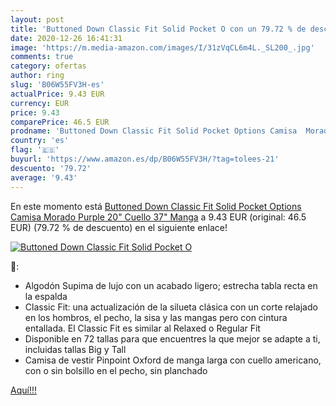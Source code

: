 ```yaml
---
layout: post
title: 'Buttoned Down Classic Fit Solid Pocket O con un 79.72 % de descuento'
date: 2020-12-26 16:41:31
image: 'https://m.media-amazon.com/images/I/31zVqCL6m4L._SL200_.jpg'
comments: true
category: ofertas
author: ring
slug: 'B06W55FV3H-es'
actualPrice: 9.43 EUR
currency: EUR
price: 9.43
comparePrice: 46.5 EUR
prodname: 'Buttoned Down Classic Fit Solid Pocket Options Camisa  Morado  Purple   20" Cuello 37" Manga'
country: 'es'
flag: '🇪🇸'
buyurl: 'https://www.amazon.es/dp/B06W55FV3H/?tag=tolees-21'
descuento: '79.72'
average: '9.43'
---
```


En este momento está [Buttoned Down Classic Fit Solid Pocket Options Camisa  Morado  Purple   20" Cuello 37" Manga](https://www.amazon.es/dp/B06W55FV3H/?tag=tolees-21) a 9.43 EUR (original: 46.5 EUR) (79.72 %  de descuento) en el siguiente enlace!

[![Buttoned Down Classic Fit Solid Pocket O](https://m.media-amazon.com/images/I/31zVqCL6m4L._SL200_.jpg)](https://www.amazon.es/dp/B06W55FV3H/?tag=tolees-21)

🔎:

- Algodón Supima de lujo con un acabado ligero; estrecha tabla recta en la espalda
- Classic Fit: una actualización de la silueta clásica con un corte relajado en los hombros, el pecho, la sisa y las mangas pero con cintura entallada. El Classic Fit es similar al Relaxed o Regular Fit
- Disponible en 72 tallas para que encuentres la que mejor se adapte a ti, incluidas tallas Big y Tall
- Camisa de vestir Pinpoint Oxford de manga larga con cuello americano, con o sin bolsillo en el pecho, sin planchado

[Aquí!!!](https://www.amazon.es/dp/B06W55FV3H/?tag=tolees-21)
